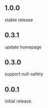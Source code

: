 ## 1.0.0
stable release

## 0.3.1
update homepage

## 0.3.0
support null-safety

## 0.0.1
initial release.
